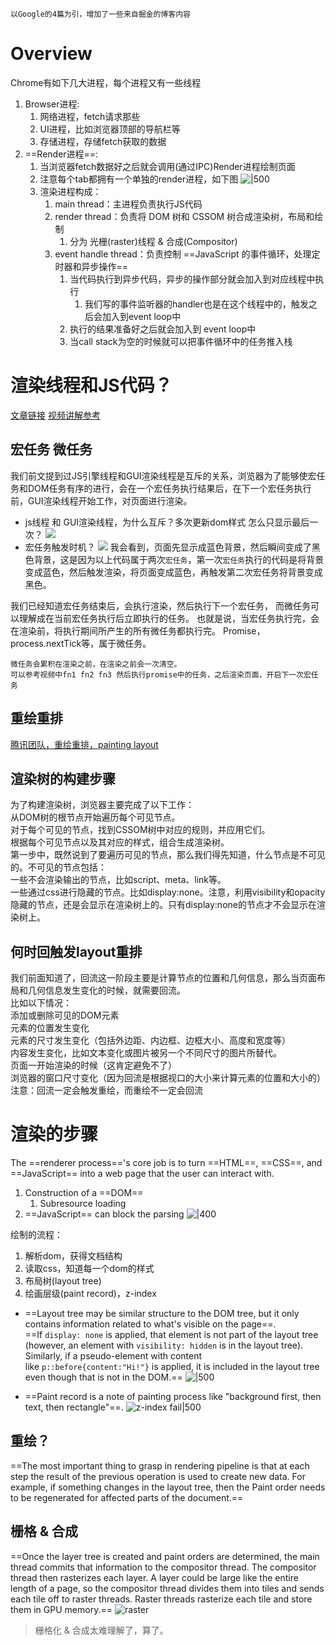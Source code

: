 	以Google的4篇为引，增加了一些来自掘金的博客内容
# Overview

Chrome有如下几大进程，每个进程又有一些线程
1. Browser进程: 
	1. 网络进程，fetch请求那些
	2. UI进程，比如浏览器顶部的导航栏等
	3. 存储进程，存储fetch获取的数据
2. ==Render进程==: 
	1. 当浏览器fetch数据好之后就会调用(通过IPC)Render进程绘制页面
	2. 注意每个tab都拥有一个单独的render进程，如下图 ![|500](https://developer.chrome.com/static/blog/inside-browser-part1/image/browser-architecture-998609758999a_1920.png)
	3. 渲染进程构成：
		1. main thread：主进程负责执行JS代码
		2. render thread：负责将 DOM 树和 CSSOM 树合成渲染树，布局和绘制
			1. 分为 光栅(raster)线程 & 合成(Compositor)
		3. event handle thread：负责控制 ==JavaScript 的事件循环，处理定时器和异步操作==
			1. 当代码执行到异步代码，异步的操作部分就会加入到对应线程中执行
				1. 我们写的事件监听器的handler也是在这个线程中的，触发之后会加入到event loop中
			2. 执行的结果准备好之后就会加入到 event loop中
			3. 当call stack为空的时候就可以把事件循环中的任务推入栈

# 渲染线程和JS代码？
[文章链接](https://juejin.cn/post/6844903919789801486)
[视频讲解参考](https://www.bilibili.com/video/BV1Pr4y1N7QZ/?spm_id_from=333.1007.top_right_bar_window_history.content.click&vd_source=6997c0a04f6a78d03d30de86e9b949d9)

## 宏任务 微任务

我们前文提到过JS引擎线程和GUI渲染线程是互斥的关系，浏览器为了能够使宏任务和DOM任务有序的进行，会在一个宏任务执行结果后，在下一个宏任务执行前，GUI渲染线程开始工作，对页面进行渲染。
+ js线程 和 GUI渲染线程，为什么互斥？多次更新dom样式 怎么只显示最后一次？
![](https://p1-jj.byteimg.com/tos-cn-i-t2oaga2asx/gold-user-assets/2019/8/20/16caca3e44d7d357~tplv-t2oaga2asx-zoom-in-crop-mark:1512:0:0:0.awebp)
+ 宏任务触发时机？
![](https://p1-jj.byteimg.com/tos-cn-i-t2oaga2asx/gold-user-assets/2019/8/20/16caca3ed44e6b16~tplv-t2oaga2asx-zoom-in-crop-mark:1512:0:0:0.awebp)
我会看到，页面先显示成蓝色背景，然后瞬间变成了黑色背景，这是因为以上代码属于两次`宏任务`，第一次`宏任务`执行的代码是将背景变成蓝色，然后触发渲染，将页面变成蓝色，再触发第二次宏任务将背景变成黑色。

我们已经知道宏任务结束后，会执行渲染，然后执行下一个宏任务，
而微任务可以理解成在当前宏任务执行后立即执行的任务。
也就是说，当宏任务执行完，会在渲染前，将执行期间所产生的所有微任务都执行完。
Promise，process.nextTick等，属于微任务。

	微任务会累积在渲染之前，在渲染之前会一次清空。
	可以参考视频中fn1 fn2 fn3 然后执行promise中的任务，之后渲染页面，开启下一次宏任务

## 重绘重排

[腾讯团队，重绘重排，painting layout](https://juejin.cn/post/6844903779700047885)
## 渲染树的构建步骤

为了构建渲染树，浏览器主要完成了以下工作：  
从DOM树的根节点开始遍历每个可见节点。  
对于每个可见的节点，找到CSSOM树中对应的规则，并应用它们。  
根据每个可见节点以及其对应的样式，组合生成渲染树。  
第一步中，既然说到了要遍历可见的节点，那么我们得先知道，什么节点是不可见的。不可见的节点包括：  
一些不会渲染输出的节点，比如script、meta、link等。  
一些通过css进行隐藏的节点。比如display:none。注意，利用visibility和opacity隐藏的节点，还是会显示在渲染树上的。只有display:none的节点才不会显示在渲染树上。

## 何时回触发layout重排

我们前面知道了，回流这一阶段主要是计算节点的位置和几何信息，那么当页面布局和几何信息发生变化的时候，就需要回流。  
比如以下情况：  
添加或删除可见的DOM元素  
元素的位置发生变化  
元素的尺寸发生变化（包括外边距、内边框、边框大小、高度和宽度等）  
内容发生变化，比如文本变化或图片被另一个不同尺寸的图片所替代。  
页面一开始渲染的时候（这肯定避免不了）  
浏览器的窗口尺寸变化（因为回流是根据视口的大小来计算元素的位置和大小的）  
注意：回流一定会触发重绘，而重绘不一定会回流

# 渲染的步骤

The ==renderer process=='s core job is to turn ==HTML==, ==CSS==, and ==JavaScript== into a web page that the user can interact with.

1. Construction of a ==DOM==
	1.  Subresource loading
2. ==JavaScript== can block the parsing
	![|400](https://html.spec.whatwg.org/images/parsing-model-overview.svg)

绘制的流程：
1. 解析dom，获得文档结构
2. 读取css，知道每一个dom的样式
3. 布局树(layout tree)
4. 绘画层级(paint record)，z-index

+  ==Layout tree may be similar structure to the DOM tree, but it only contains information related to what's visible on the page==. ==If `display: none` is applied, that element is not part of the layout tree (however, an element with `visibility: hidden` is in the layout tree). Similarly, if a pseudo-element with content like `p::before{content:"Hi!"}` is applied, it is included in the layout tree even though that is not in the DOM.==
![|500](https://developer.chrome.com/static/blog/inside-browser-part3/image/layout-9d8ed8c743f45_1920.png)

+ ==Paint record is a note of painting process like "background first, then text, then rectangle"==.
![z-index fail|500](https://developer.chrome.com/static/blog/inside-browser-part3/image/z-index-fail-2529cf989dc65.png)

## 重绘？

==The most important thing to grasp in rendering pipeline is that at each step the result of the previous operation is used to create new data. For example, if something changes in the layout tree, then the Paint order needs to be regenerated for affected parts of the document.==

## 栅格 & 合成

==Once the layer tree is created and paint orders are determined, the main thread commits that information to the compositor thread. The compositor thread then rasterizes each layer. A layer could be large like the entire length of a page, so the compositor thread divides them into tiles and sends each tile off to raster threads. Raster threads rasterize each tile and store them in GPU memory.==
![raster](https://developer.chrome.com/static/blog/inside-browser-part3/image/raster-9dfd7af5a9554.png)

> 栅格化 & 合成太难理解了，算了。